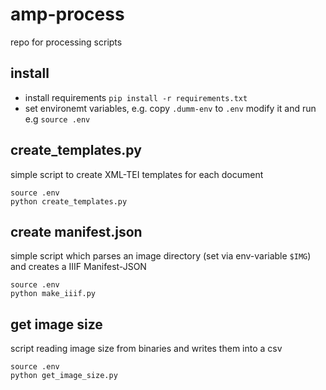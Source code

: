 # amp-process
repo for processing scripts

## install

* install requirements `pip install -r requirements.txt`
* set environemt variables, e.g. copy `.dumm-env` to `.env` modify it and run e.g `source .env`


## create_templates.py

simple script to create XML-TEI templates for each document

```shell
source .env
python create_templates.py
```

## create manifest.json

simple script which parses an image directory (set via env-variable `$IMG`) and creates a IIIF Manifest-JSON

```shell
source .env
python make_iiif.py
```

## get image size

script reading image size from binaries and writes them into a csv

```shell
source .env
python get_image_size.py
```